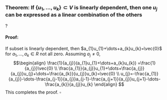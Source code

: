### Theorem: If $\{u_{1},\dots,u_{k}\} \subset V$ is linearly dependent, then one $u_{j}$ can be expressed as a linear combination of the others
?
#### Proof:
If subset is linearly dependent, then $a_{1}u_{1}+\dots+a_{k}u_{k}=\vec{0}$ for $a_{1},\dots,a_{k} \in R$ not all zero.
Assuming $a_{j}\neq 0$,
$$\begin{align}
\frac{1}{a_{j}}(a_{1}u_{1}+\dots+a_{k}u_{k}) =\frac{1}{a_{j}}\vec{0} \\
\frac{a_{1}}{a_{j}}u_{1}+\dots+\frac{a_{j}}{a_{j}}u_{j}+\dots+\frac{a_{k}}{u_{j}}u_{k}=\vec{0} \\
u_{j}=-\frac{a_{1}}{a_{j}}-\dots-\frac{a_{j-1}}{a_{j}}a_{j-1}-\frac{a_{j+1}}{a_{j}}u_{j+1}-\dots-\frac{a_{k}}{a_{j}}u_{k}
\end{align}
$$
This completes the proof. $\square$
<!--SR:!2025-06-13,4,270-->